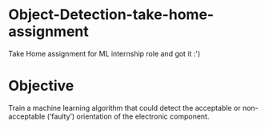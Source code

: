 # Object-Detection-take-home-assignment
Take Home assignment for ML internship role and got it :') 
 
# Objective
Train a machine learning algorithm that could detect the acceptable or non-acceptable (‘faulty’) orientation of the electronic component.
